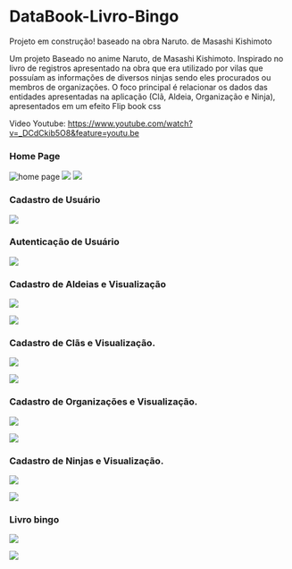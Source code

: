 # DataBook-Livro-Bingo
Projeto em construção! baseado na obra Naruto. de Masashi Kishimoto

Um projeto Baseado no anime Naruto, de Masashi Kishimoto. Inspirado no livro de registros apresentado na obra que 
era utilizado por vilas que possuíam as informações de diversos ninjas sendo eles procurados ou membros de organizações.
O foco principal é relacionar os dados das entidades apresentadas na aplicação (Clã, Aldeia, Organização e Ninja), apresentados em um efeito Flip book css

Video Youtube: https://www.youtube.com/watch?v=_DCdCkib5O8&feature=youtu.be

### Home Page
![home page](https://github.com/pablosdlima/DataBook-Livro-Bingo/blob/master/Prints/home.PNG)
![](https://github.com/pablosdlima/DataBook-Livro-Bingo/blob/master/Prints/Funcionalidades.PNG)
![](https://github.com/pablosdlima/DataBook-Livro-Bingo/blob/master/Prints/referencias.PNG)

### Cadastro de Usuário
![](https://github.com/pablosdlima/DataBook-Livro-Bingo/blob/master/Prints/Cadastro.PNG)

### Autenticação de Usuário
![](https://github.com/pablosdlima/DataBook-Livro-Bingo/blob/master/Prints/login.PNG)

### Cadastro de Aldeias e Visualização
![](https://github.com/pablosdlima/DataBook-Livro-Bingo/blob/master/Prints/CadastrarAldeia.PNG)

![](https://github.com/pablosdlima/DataBook-Livro-Bingo/blob/master/Prints/IndexAldeia.PNG)

### Cadastro de Clãs e Visualização.
![](https://github.com/pablosdlima/DataBook-Livro-Bingo/blob/master/Prints/CadastroCla.PNG)

![](https://github.com/pablosdlima/DataBook-Livro-Bingo/blob/master/Prints/IndexCla.PNG)

### Cadastro de Organizações e Visualização.
![](https://github.com/pablosdlima/DataBook-Livro-Bingo/blob/master/Prints/CadastraOrga.PNG)

![](https://github.com/pablosdlima/DataBook-Livro-Bingo/blob/master/Prints/IndexOrganiza.PNG)

### Cadastro de Ninjas e Visualização.
![](https://github.com/pablosdlima/DataBook-Livro-Bingo/blob/master/Prints/CadastrarShinobi.PNG)

![](https://github.com/pablosdlima/DataBook-Livro-Bingo/blob/master/Prints/IndexShinobis.PNG)

### Livro bingo

![](https://github.com/pablosdlima/DataBook-Livro-Bingo/blob/master/Prints/Bingo.PNG)

![](https://github.com/pablosdlima/DataBook-Livro-Bingo/blob/master/Prints/Bingo2.PNG)






